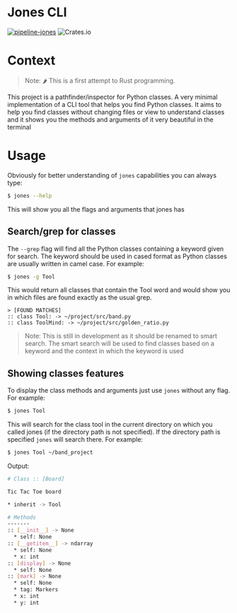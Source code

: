 # Jones CLI

[![pipeline-jones](https://github.com/Fremen-Solutions/jonescli/actions/workflows/pipeline-jones.yml/badge.svg)](https://github.com/Fremen-Solutions/jonescli/actions/workflows/pipeline-jones.yml)
![Crates.io](https://img.shields.io/crates/v/jones)

# Context

> Note: 🌶 This is a first attempt to Rust programming.

This project is a pathfinder/inspector for Python classes. A very minimal implementation of a CLI tool that helps you find Python classes.
It aims to help you find classes without changing files or view to understand classes and it shows you the methods and arguments of it very
beautiful in the terminal

# Usage

Obviously for better understanding of `jones` capabilities you can always type:

```bash
$ jones --help
```

This will show you all the flags and arguments that jones has


## Search/grep for classes


The `--grep` flag will find all the Python classes containing a keyword given for search. The keyword should be used in cased format as Python classes are usually written in camel case.
For example:

```bash
$ jones -g Tool
```
This would return all classes that contain the Tool word and would show you in which files are found exactly as the usual grep.

```
> [FOUND MATCHES]
:: class Tool: -> ~/project/src/band.py
:: class ToolMind: -> ~/project/src/golden_ratio.py
```

> Note: This is still in development as it should be renamed to smart search. The smart search will be used to find classes based on a keyword and the context in which the keyword is used
## Showing classes features

To display the class methods and arguments just use `jones` without any flag. For example:

```bash
$ jones Tool
```

This will search for the class tool in the current directory on which you called jones (if the directory path is not specified). If the directory path is specified `jones` will search there. For example:

```bash
$ jones Tool ~/band_project
```

Output:
```bash
# Class :: [Board]

Tic Tac Toe board

* inherit -> Tool

# Methods
-------
:: [__init__] -> None
  * self: None
:: [__getitem__] -> ndarray
  * self: None
  * x: int
:: [display] -> None
  * self: None
:: [mark] -> None
  * self: None
  * tag: Markers
  * x: int
  * y: int
```
